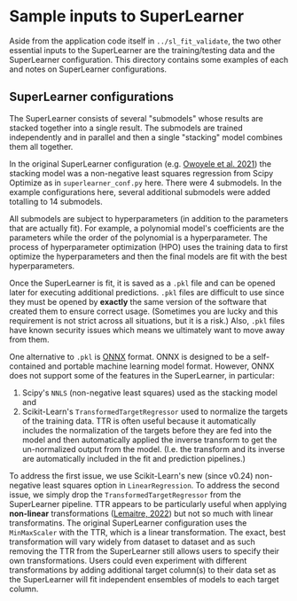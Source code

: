# Sample inputs to SuperLearner

Aside from the application code itself in
`../sl_fit_validate`, the two other essential
inputs to the SuperLearner are the
training/testing data and the SuperLearner
configuration.  This directory contains some
examples of each and notes on SuperLearner
configurations.

## SuperLearner configurations

The SuperLearner consists of several "submodels"
whose results are stacked together into a single
result. The submodels are trained independently
and in parallel and then a single "stacking" model
combines them all together.

In the original SuperLearner configuration
(e.g. [Owoyele et al. 2021](https://asmedigitalcollection.asme.org/energyresources/article-abstract/143/8/082305/1103610/An-Automated-Machine-Learning-Genetic-Algorithm)) the stacking
model was a non-negative least squares
regression from Scipy Optimize as in
`superlearner_conf.py` here.  There were
4 submodels.  In the example configurations
here, several additional submodels were
added totalling to 14 submodels.

All submodels are subject to hyperparameters
(in addition to the parameters that are actually fit).
For example, a polynomial model's coefficients
are the parameters while the order of the polynomial
is a hyperparameter. The process of hyperparameter
optimization (HPO) uses the training data to first
optimize the hyperparameters and then the final models
are fit with the best hyperparameters.

Once the SuperLearner is fit, it is saved as a `.pkl`
file and can be opened later for executing additional
predictions.  `.pkl` files are difficult to use since
they must be opened by **exactly** the same version of
the software that created them to ensure correct usage.
(Sometimes you are lucky and this requirement is not
strict across all situations, but it is a risk.)  Also,
`.pkl` files have known security issues which means
we ultimately want to move away from them.

One alternative to `.pkl` is [ONNX](https://onnx.ai/)
format.  ONNX is designed to be a self-contained and
portable machine learning model format. However, ONNX
does not support some of the features in the SuperLearner,
in particular:
1. Scipy's `NNLS` (non-negative least squares) used as the
stacking model and
2. Scikit-Learn's `TransformedTargetRegressor` used to
normalize the targets of the training data. TTR is often
useful because it automatically includes the normalization
of the targets before they are fed into the model and then
automatically applied the inverse transform to get the
un-normalized output from the model.  (I.e. the transform
and its inverse are automatically included in the
fit and prediction pipelines.)

To address the first issue, we use Scikit-Learn's new
(since v0.24) non-negative least squares option in
`LinearRegression`.  To address the second issue, we
simply drop the `TransformedTargetRegressor` from the
SuperLearner pipeline.  TTR appears to be particularly
useful when applying **non-linear** transformations
([Lemaitre, 2022](https://scikit-learn.org/stable/auto_examples/compose/plot_transformed_target.html#sphx-glr-auto-examples-compose-plot-transformed-target-py)) but not so much with linear
transformatins.  The original SuperLearner configuration
uses the `MinMaxScaler` with the TTR, which is a linear
transformation. The exact, best transformation will
vary widely from dataset to dataset and as such removing
the TTR from the SuperLearner still allows users to specify
their own transformations. Users could even experiment
with different transformations by adding additional target
column(s) to their data set as the SuperLearner will fit
independent ensembles of models to each target column.
